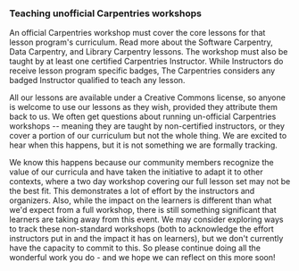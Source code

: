 ### Teaching unofficial Carpentries workshops

An official Carpentries workshop must cover the core lessons for that lesson program's curriculum.  Read more about the Software Carpentry, Data Carpentry, and Library Carpentry lessons.  The workshop must also be taught by at least one certified Carpentries Instructor.  While Instructors do receive lesson program specific badges, The Carpentries considers any badged Instructor qualified to teach any lesson.

 All our lessons are available under a Creative Commons license, so anyone is welcome to use our lessons as they wish, provided they attribute them back to us.  We often get questions about running un-official Carpentries workshops -- meaning they are taught by non-certified instructors, or they cover a portion of our curriculum but not the whole thing. We are excited to hear when this happens, but it is not something we are formally tracking.

 We know this happens because our community members recognize the value of our curricula and have taken the initiative to adapt it to other contexts, where a two day workshop covering our full lesson set may not be the best fit. This demonstrates a lot of effort by the instructors and organizers. Also, while the impact on the learners is different than what we'd expect from a full workshop, there is still something significant that learners are taking away from this event.  We may consider exploring ways to track these non-standard workshops (both to acknowledge the effort instructors put in and the impact it has on learners), but we don't currently have the capacity to commit to this. So please continue doing all the wonderful work you do - and we hope we can reflect on this more soon!



